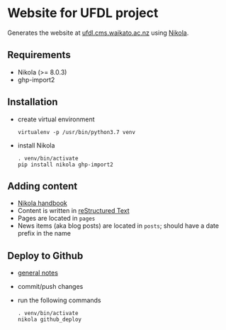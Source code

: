 # Website for UFDL project

Generates the website at [ufdl.cms.waikato.ac.nz](https://ufdl.cms.waikato.ac.nz/)
using [Nikola](https://getnikola.com/).


## Requirements

* Nikola (>= 8.0.3)
* ghp-import2


## Installation

* create virtual environment

  ```
  virtualenv -p /usr/bin/python3.7 venv
  ```

* install Nikola

  ```
  . venv/bin/activate
  pip install nikola ghp-import2
  ```

## Adding content

* [Nikola handbook](https://getnikola.com/handbook.html)
* Content is written in [reStructured Text](http://docutils.sourceforge.net/rst.html)
* Pages are located in `pages`
* News items (aka blog posts) are located in `posts`; should have a date prefix in the name


## Deploy to Github

* [general notes](https://pages.gitlab.io/nikola/stories/handbook/#deploying-to-github)
* commit/push changes
* run the following commands

  ```
  . venv/bin/activate
  nikola github_deploy
  ```

